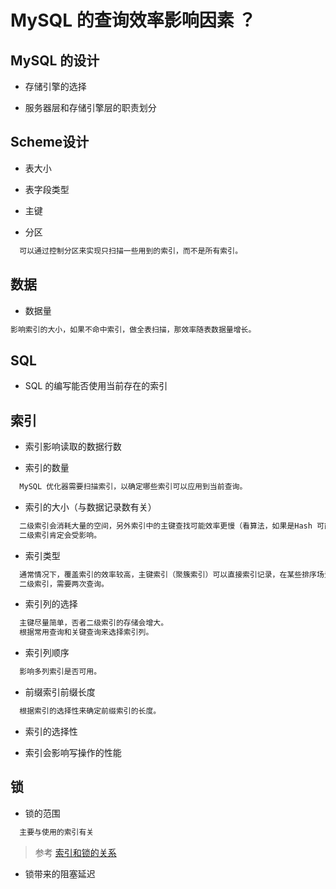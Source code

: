 
# MySQL 的查询效率影响因素 ？

## MySQL 的设计
* 存储引擎的选择

* 服务器层和存储引擎层的职责划分

## Scheme设计
* 表大小

* 表字段类型

* 主键

* 分区
```md
  可以通过控制分区来实现只扫描一些用到的索引，而不是所有索引。
```

## 数据
* 数据量
```md
影响索引的大小，如果不命中索引，做全表扫描，那效率随表数据量增长。
```
  
## SQL
* SQL 的编写能否使用当前存在的索引

## 索引
* 索引影响读取的数据行数

* 索引的数量
```md
  MySQL 优化器需要扫描索引，以确定哪些索引可以应用到当前查询。
```

* 索引的大小（与数据记录数有关）
```md
  二级索引会消耗大量的空间，另外索引中的主键查找可能效率更慢（看算法，如果是Hash 可能影响较小），
  二级索引肯定会受影响。
```

* 索引类型
```md
  通常情况下，覆盖索引的效率较高，主键索引（聚簇索引）可以直接索引记录，在某些排序场景也可以使用，
  二级索引，需要两次查询。
```

* 索引列的选择
```md
  主键尽量简单，否者二级索引的存储会增大。
  根据常用查询和关键查询来选择索引列。
```

* 索引列顺序
```md
  影响多列索引是否可用。
```

* 前缀索引前缀长度
```md
  根据索引的选择性来确定前缀索引的长度。
```

* 索引的选择性

* 索引会影响写操作的性能

## 锁
* 锁的范围
```md
  主要与使用的索引有关
```
> 参考 [索引和锁的关系](transaction-index-lock.md)

* 锁带来的阻塞延迟
